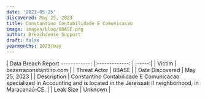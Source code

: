 ```yaml
---
date: '2023-05-25'
discovered: May 25, 2023
title: Constantino Contabilidade E Comunicacao
image: images/blog/8BASE.png
author: Breachsense Support
draft: false
yearmonths: 2023/may
---
```



| Data Breach Report
------------:     |:-------------:    | :-----:|
| Victim      | bezerraconstantino.com      | 
| Threat Actor      | 8BASE      | 
| Date Discovered      | May 25, 2023      | 
| Description      | Constantino Contabilidade E Comunicacao specialized in Accounting and is located in the Jereissati II neighborhood, in Maracanaú-CE.      | 
| Leak Size      | Unknown      | 

